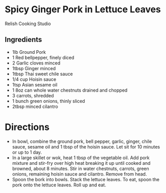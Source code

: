 # Spicy Ginger Pork in Lettuce Leaves
Relish Cooking Studio

## Ingredients
* 1lb Ground Pork
* 1 Red bellpepper, finely diced
* 2 Garlic cloves minced
* 1tbsp Ginger minced
* 1tbsp Thai sweet chile sauce
* 1/4 cup Hoisin sauce
* 1tsp Asian sesame oil
* 1 8oz can whole water chestnuts drained and chopped
* 3 carrots, shredded
* 1 bunch green onions, thinly sliced
* 2tbsp minced cilantro

# Directions
* In bowl, combine the ground pork, bell pepper, garlic, ginger, chile sauce, sesame oil and 1 tbsp of the hoisin sauce. Let sit for 10 minutes or up to 1 day.
* In a large skillet or wok, heat 1 tbsp of the vegetable oil. Add pork mixture and stir-fry over high heat breaking it up until cooked and browned, about 8 minutes. Stir in water chestnuts, carrots, green onions, remaining hoisin sauce and cilantro. Remove from head.
* Spoon the bork into bowls. Stack the lettuce leaves. To eat, spoon the pork onto the lettuce leaves. Roll up and eat.

